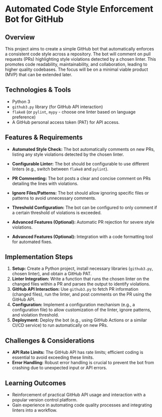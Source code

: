 # Automated Code Style Enforcement Bot for GitHub

## Overview

This project aims to create a simple GitHub bot that automatically enforces a consistent code style across a repository.  The bot will comment on pull requests (PRs) highlighting style violations detected by a chosen linter. This promotes code readability, maintainability, and collaboration, leading to higher quality codebases.  The focus will be on a minimal viable product (MVP) that can be extended later.

## Technologies & Tools

- Python 3
- `github3.py` library (for GitHub API interaction)
- `flake8` (or `pylint`, `mypy` - choose one linter based on language preference)
- A GitHub personal access token (PAT) for API access.


## Features & Requirements

- **Automated Style Check:** The bot automatically comments on new PRs, listing any style violations detected by the chosen linter.
- **Configurable Linter:**  The bot should be configurable to use different linters (e.g., switch between `flake8` and `pylint`).
- **PR Commenting:** The bot posts a clear and concise comment on PRs detailing the lines with violations.
- **Ignore Files/Patterns:** The bot should allow ignoring specific files or patterns to avoid unnecessary comments.
- **Threshold Configuration:** The bot can be configured to only comment if a certain threshold of violations is exceeded.


- **Advanced Features (Optional):** Automatic PR rejection for severe style violations.
- **Advanced Features (Optional):**  Integration with a code formatting tool for automated fixes.


## Implementation Steps

1. **Setup:** Create a Python project, install necessary libraries (`github3.py`, chosen linter), and obtain a GitHub PAT.
2. **Linter Integration:**  Write a function that runs the chosen linter on the changed files within a PR and parses the output to identify violations.
3. **GitHub API Interaction:** Use `github3.py` to fetch PR information (changed files), run the linter, and post comments on the PR using the GitHub API.
4. **Configuration:** Implement a configuration mechanism (e.g., a configuration file) to allow customization of the linter, ignore patterns, and violation threshold.
5. **Deployment:** Deploy the bot (e.g., using GitHub Actions or a similar CI/CD service) to run automatically on new PRs.


## Challenges & Considerations

- **API Rate Limits:**  The GitHub API has rate limits; efficient coding is essential to avoid exceeding these limits.
- **Error Handling:** Robust error handling is crucial to prevent the bot from crashing due to unexpected input or API errors.


## Learning Outcomes

- Reinforcement of practical GitHub API usage and interaction with a popular version control platform.
- Gain experience in automating code quality processes and integrating linters into a workflow.

